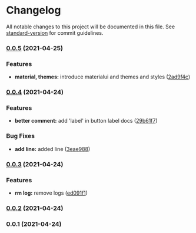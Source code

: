 # Changelog

All notable changes to this project will be documented in this file. See [standard-version](https://github.com/conventional-changelog/standard-version) for commit guidelines.

### [0.0.5](https://vighnesh153///compare/v0.0.4...v0.0.5) (2021-04-25)


### Features

* **material, themes:** introduce materialui and themes and styles ([2ad9f4c](https://vighnesh153///commit/2ad9f4c7b354080be2b34ff99f11d3d284fb5ba6))

### [0.0.4](https://vighnesh153///compare/v0.0.3...v0.0.4) (2021-04-24)


### Features

* **better comment:** add 'label' in button label docs ([29b61f7](https://vighnesh153///commit/29b61f75985e96494bc021f71ee0f0e363bb9b14))


### Bug Fixes

* **add line:** added line ([3eae988](https://vighnesh153///commit/3eae988b62ba576fa35fb5a008c83b7322b34b60))

### [0.0.3](https://vighnesh153///compare/v0.0.2...v0.0.3) (2021-04-24)


### Features

* **rm log:** remove logs ([ed091f1](https://vighnesh153///commit/ed091f12779d83a100dd26a91408f1dca3071e93))

### [0.0.2](https://vighnesh153///compare/v0.0.1...v0.0.2) (2021-04-24)

### 0.0.1 (2021-04-24)
